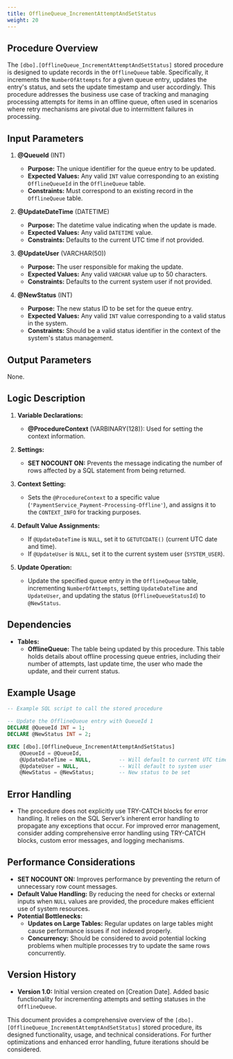 ```yaml
---
title: OfflineQueue_IncrementAttemptAndSetStatus
weight: 20
---
```


## Procedure Overview

The `[dbo].[OfflineQueue_IncrementAttemptAndSetStatus]` stored procedure is designed to update records in the `OfflineQueue` table. Specifically, it increments the `NumberOfAttempts` for a given queue entry, updates the entry's status, and sets the update timestamp and user accordingly. This procedure addresses the business use case of tracking and managing processing attempts for items in an offline queue, often used in scenarios where retry mechanisms are pivotal due to intermittent failures in processing.

## Input Parameters

1. **@QueueId** (INT)
   - **Purpose:** The unique identifier for the queue entry to be updated.
   - **Expected Values:** Any valid `INT` value corresponding to an existing `OfflineQueueId` in the `OfflineQueue` table.
   - **Constraints:** Must correspond to an existing record in the `OfflineQueue` table.

2. **@UpdateDateTime** (DATETIME)
   - **Purpose:** The datetime value indicating when the update is made.
   - **Expected Values:** Any valid `DATETIME` value.
   - **Constraints:** Defaults to the current UTC time if not provided.

3. **@UpdateUser** (VARCHAR(50))
   - **Purpose:** The user responsible for making the update.
   - **Expected Values:** Any valid `VARCHAR` value up to 50 characters.
   - **Constraints:** Defaults to the current system user if not provided.

4. **@NewStatus** (INT)
   - **Purpose:** The new status ID to be set for the queue entry.
   - **Expected Values:** Any valid `INT` value corresponding to a valid status in the system.
   - **Constraints:** Should be a valid status identifier in the context of the system's status management.

## Output Parameters

None.

## Logic Description

1. **Variable Declarations:**
   - **@ProcedureContext** (VARBINARY(128)): Used for setting the context information.

2. **Settings:**
   - **SET NOCOUNT ON:** Prevents the message indicating the number of rows affected by a SQL statement from being returned.

3. **Context Setting:**
   - Sets the `@ProcedureContext` to a specific value (`'PaymentService_Payment-Processing-Offline'`), and assigns it to the `CONTEXT_INFO` for tracking purposes.

4. **Default Value Assignments:**
   - If `@UpdateDateTime` is `NULL`, set it to `GETUTCDATE()` (current UTC date and time).
   - If `@UpdateUser` is `NULL`, set it to the current system user (`SYSTEM_USER`).

5. **Update Operation:**
   - Update the specified queue entry in the `OfflineQueue` table, incrementing `NumberOfAttempts`, setting `UpdateDateTime` and `UpdateUser`, and updating the status (`OfflineQueueStatusId`) to `@NewStatus`.

## Dependencies

- **Tables:**
  - **OfflineQueue:** The table being updated by this procedure. This table holds details about offline processing queue entries, including their number of attempts, last update time, the user who made the update, and their current status.

## Example Usage

```sql
-- Example SQL script to call the stored procedure

-- Update the OfflineQueue entry with QueueId 1
DECLARE @QueueId INT = 1;
DECLARE @NewStatus INT = 2;

EXEC [dbo].[OfflineQueue_IncrementAttemptAndSetStatus]
    @QueueId = @QueueId,
    @UpdateDateTime = NULL,         -- Will default to current UTC time
    @UpdateUser = NULL,             -- Will default to system user
    @NewStatus = @NewStatus;        -- New status to be set
```

## Error Handling

- The procedure does not explicitly use TRY-CATCH blocks for error handling. It relies on the SQL Server’s inherent error handling to propagate any exceptions that occur. For improved error management, consider adding comprehensive error handling using TRY-CATCH blocks, custom error messages, and logging mechanisms.

## Performance Considerations

- **SET NOCOUNT ON:** Improves performance by preventing the return of unnecessary row count messages.
- **Default Value Handling:** By reducing the need for checks or external inputs when `NULL` values are provided, the procedure makes efficient use of system resources.
- **Potential Bottlenecks:**
  - **Updates on Large Tables:** Regular updates on large tables might cause performance issues if not indexed properly.
  - **Concurrency:** Should be considered to avoid potential locking problems when multiple processes try to update the same rows concurrently.

## Version History

- **Version 1.0:** Initial version created on [Creation Date]. Added basic functionality for incrementing attempts and setting statuses in the `OfflineQueue`.

This document provides a comprehensive overview of the `[dbo].[OfflineQueue_IncrementAttemptAndSetStatus]` stored procedure, its designed functionality, usage, and technical considerations. For further optimizations and enhanced error handling, future iterations should be considered.

